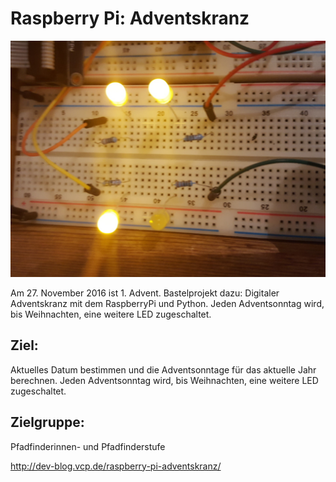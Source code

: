 # Raspberry Pi: Adventskranz

![](/images/IMG_20161025_215557.jpg)

Am 27. November 2016 ist 1. Advent. Bastelprojekt dazu: Digitaler Adventskranz mit dem RaspberryPi und Python. Jeden Adventsonntag wird, bis Weihnachten, eine weitere LED zugeschaltet.

## Ziel:
Aktuelles Datum bestimmen und die Adventsonntage für das aktuelle Jahr berechnen. Jeden Adventsonntag wird, bis Weihnachten, eine weitere LED zugeschaltet.

## Zielgruppe:
Pfadfinderinnen- und Pfadfinderstufe


http://dev-blog.vcp.de/raspberry-pi-adventskranz/
